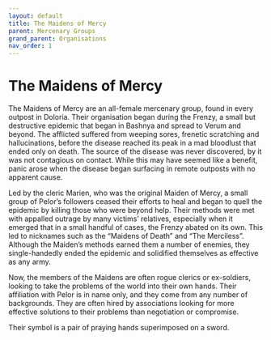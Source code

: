 ```yaml
---
layout: default
title: The Maidens of Mercy
parent: Mercenary Groups
grand_parent: Organisations
nav_order: 1
---
```


# The Maidens of Mercy

The Maidens of Mercy are an all-female mercenary group, found in every outpost in Doloria. Their organisation began during the Frenzy, a small but destructive epidemic that began in Bashnya and spread to Verum and beyond. The afflicted suffered from weeping sores, frenetic scratching and hallucinations, before the disease reached its peak in a mad bloodlust that ended only on death. The source of the disease was never discovered, by it was not contagious on contact. While this may have seemed like a benefit, panic arose when the disease began surfacing in remote outposts with no apparent cause.

Led by the cleric Marien, who was the original Maiden of Mercy, a small group of Pelor’s followers ceased their efforts to heal and began to quell the epidemic by killing those who were beyond help. Their methods were met with appalled outrage by many victims’ relatives, especially when it emerged that in a small handful of cases, the Frenzy abated on its own. This led to nicknames such as the “Maidens of Death” and “The Merciless”. Although the Maiden’s methods earned them a number of enemies, they single-handedly ended the epidemic and solidified themselves as effective as any army.

Now, the members of the Maidens are often rogue clerics or ex-soldiers, looking to take the problems of the world into their own hands. Their affiliation with Pelor is in name only, and they come from any number of backgrounds. They are often hired by associations looking for more effective solutions to their problems than negotiation or compromise.

Their symbol is a pair of praying hands superimposed on a sword.